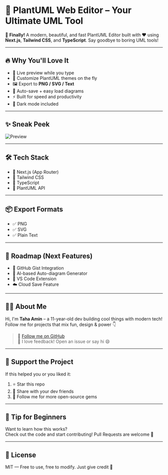 # 🌱 PlantUML Web Editor – Your Ultimate UML Tool

🎉 **Finally!** A modern, beautiful, and fast PlantUML Editor built with ❤️ using **Next.js**, **Tailwind CSS**, and **TypeScript**. Say goodbye to boring UML tools!

---

## 🔥 Why You'll Love It

- 🔄 Live preview while you type
- 🎨 Customize PlantUML themes on the fly
- 🖼️ Export to **PNG / SVG / Text**
- 💾 Auto-save + easy load diagrams
- ⚡ Built for speed and productivity
- 🌙 Dark mode included

---

## ✨ Sneak Peek

![Preview](./public/screenshot.png)

---

## 🛠 Tech Stack

- 🚀 Next.js (App Router)
- 🎨 Tailwind CSS
- 🔐 TypeScript
- 🧠 PlantUML API

---

## 📦 Export Formats

- ✅ PNG
- ✅ SVG
- ✅ Plain Text

---

## 📌 Roadmap (Next Features)

- 🔗 GitHub Gist Integration  
- 🧠 AI-based Auto-diagram Generator  
- 🔌 VS Code Extension  
- ☁️ Cloud Save Feature  

---

## 🧑‍💻 About Me

Hi, I'm **Taha Amin** – a 11-year-old dev building cool things with modern tech!  
Follow me for projects that mix fun, design & power 👇

> 🔗 [Follow me on GitHub](https://github.com/your-username)  
> 💬 I love feedback! Open an issue or say hi 😄

---

## 💖 Support the Project

If this helped you or you liked it:

1. ⭐ Star this repo  
2. 👀 Share with your dev friends  
3. 🙋 Follow me for more open-source gems

---

## 🧠 Tip for Beginners

Want to learn how this works?  
Check out the code and start contributing! Pull Requests are welcome 🙌

---


## 📜 License

MIT — Free to use, free to modify. Just give credit 🌟

